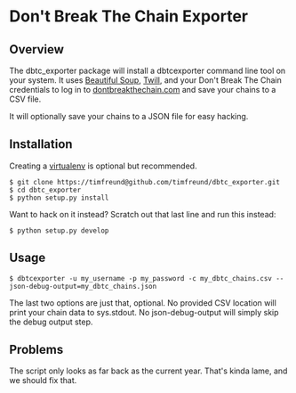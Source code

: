 Don't Break The Chain Exporter
==============================

Overview
--------

The dbtc_exporter package will install a dbtcexporter command line
tool on your system.  It uses [Beautiful Soup][beautiful_soup],
[Twill][twill], and your Don't Break The Chain credentials to log in to 
[dontbreakthechain.com][dbtc] and save your chains to a CSV file.  

It will optionally save your chains to a JSON file for easy hacking. 

Installation
------------

Creating a [virtualenv][virtualenv] is optional but recommended.

    $ git clone https://timfreund@github.com/timfreund/dbtc_exporter.git
    $ cd dbtc_exporter
    $ python setup.py install

Want to hack on it instead? Scratch out that last line and run this instead:

    $ python setup.py develop

Usage
-----

    $ dbtcexporter -u my_username -p my_password -c my_dbtc_chains.csv --json-debug-output=my_dbtc_chains.json

The last two options are just that, optional.  No provided CSV location will
print your chain data to sys.stdout.  No json-debug-output will simply skip
the debug output step.  

Problems
--------

The script only looks as far back as the current year.  That's kinda
lame, and we should fix that.  

[beautiful_soup]: http://www.crummy.com/software/BeautifulSoup/
[twill]: http://twill.idyll.org/
[dbtc]: http://dontbreakthechain.com/
[virtualenv]: http://pypi.python.org/pypi/virtualenv
